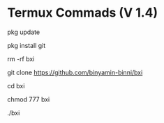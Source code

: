 # Termux Commads (V 1.4)

pkg update

pkg install git

rm -rf bxi

git clone https://github.com/binyamin-binni/bxi

cd bxi

chmod 777 bxi

./bxi

